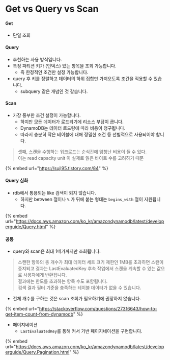 # Get vs Query vs Scan

#### Get

* 단일 조회

#### Query&#x20;

* 추천하는 사용 방식입니다.
* 특정 파티션 키가 (인덱스) 있는 항목을 조회 가능합니다.
  * 즉 한정적인 조건만 설정 가능합니다.
* query 후 키를 정렬하고 데이터의 하위 집합만 가져오도록 조건을 적용할 수 있습니다.
  * subquery 같은 개념인 것 같습니다.

#### Scan

* 가장 풍부한 조건 설정이 가능합니다.
  * 하지만 모든 데이터가 로드되기에 리소스 부담이 큽니다.
  * DynamoDB는 데이터 로드량에 따라 비용이 청구됩니다.
  * 따라서 충분히 작은 테이블에 대해 정밀한 조건 등 선별적으로 사용되어야 합니다.

> 셋째, 스캔을 수행하는 워크로드는 순식간에 엄청난 비용이 들 수 있다. \
> 이는 read capacity unit 이 실제로 읽은 바이트 수를 고려하기 때문

{% embed url="https://sujl95.tistory.com/84" %}

#### Query 심화

* rdb에서 통용되는 like 검색이 되지 않습니다.
  * 하지만 between 절이나 `%` 가 뒤에 붙는 형태는 `begins_with` 절이 지원됩니다.

{% embed url="https://docs.aws.amazon.com/ko_kr/amazondynamodb/latest/developerguide/Query.html" %}

#### 공통

* query와 scan은 최대 1메가까지만 조회됩니다.

> 스캔한 항목의 총 개수가 최대 데이터 세트 크기 제한인 1MB를 초과하면 스캔이 중지되고 결과는 LastEvaluatedKey 후속 작업에서 스캔을 계속할 수 있는 값으로 사용자에게 반환됩니다. \
> 결과에는 한도를 초과하는 항목 수도 포함됩니다. \
> 검색 결과 필터 기준을 충족하는 테이블 데이터가 없을 수 있습니다.

* 전체 개수를 구하는 것은 scan 조회가 필요하기에 권장하지 않습니다.

{% embed url="https://stackoverflow.com/questions/27316643/how-to-get-item-count-from-dynamodb" %}

* 페이지네이션
  * `LastEvaluatedKey`를 통해 커서 기반 페이지네이션을 구현합니다.

{% embed url="https://docs.aws.amazon.com/ko_kr/amazondynamodb/latest/developerguide/Query.Pagination.html" %}
